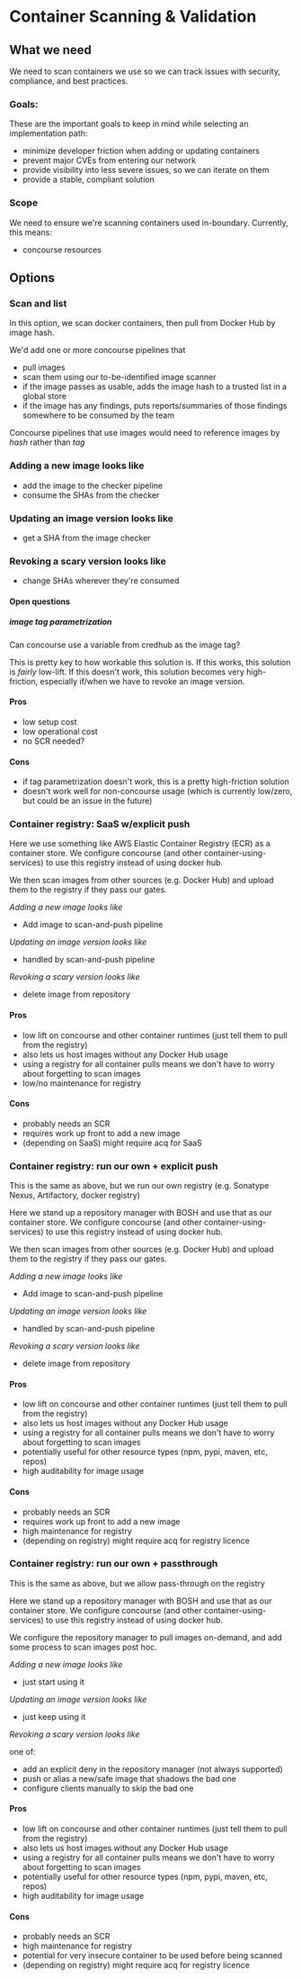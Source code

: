 # Container Scanning & Validation

## What we need

We need to scan containers we use so we can track issues with security, compliance, and best practices.

### Goals:

These are the important goals to keep in mind while selecting an implementation path:
- minimize developer friction when adding or updating containers
- prevent major CVEs from entering our network
- provide visibility into less severe issues, so we can iterate on them
- provide a stable, compliant solution

### Scope

We need to ensure we're scanning containers used in-boundary. Currently, this means:

- concourse resources

## Options

### Scan and list

In this option, we scan docker containers, then pull from Docker Hub by image hash.

We'd add one or more concourse pipelines that 
- pull images
- scan them using our to-be-identified image scanner
- if the image passes as usable, adds the image hash to a trusted list in a global store
- if the image has any findings, puts reports/summaries of those findings somewhere to be consumed by the team

Concourse pipelines that use images would need to reference images by _hash_ rather than _tag_

### Adding a new image looks like

- add the image to the checker pipeline
- consume the SHAs from the checker 

### Updating an image version looks like

- get a SHA from the image checker

### Revoking a scary version looks like

- change SHAs wherever they're consumed

#### Open questions

##### image tag parametrization
Can concourse use a variable from credhub as the image tag?

This is pretty key to how workable this solution is. If this works, this solution is _fairly_ low-lift.
If this doesn't work, this solution becomes very high-friction, especially if/when we have to revoke 
an image version.


#### Pros

- low setup cost
- low operational cost
- no SCR needed?

#### Cons
- if tag parametrization doesn't work, this is a pretty high-friction solution
- doesn't work well for non-concourse usage (which is currently low/zero, but could be an issue in the future)

### Container registry: SaaS w/explicit push

Here we use something like AWS Elastic Container Registry (ECR) as a container store. We configure
concourse (and other container-using-services) to use this registry instead of using docker hub.

We then scan images from other sources (e.g. Docker Hub) and upload them to the registry if they
pass our gates.


_Adding a new image looks like_

- Add image to scan-and-push pipeline

_Updating an image version looks like_

- handled by scan-and-push pipeline

_Revoking a scary version looks like_

- delete image from repository

#### Pros

- low lift on concourse and other container runtimes (just tell them to pull from the registry)
- also lets us host images without any Docker Hub usage
- using a registry for all container pulls means we don't have to worry about forgetting to scan images
- low/no maintenance for registry

#### Cons
- probably needs an SCR
- requires work up front to add a new image
- (depending on SaaS) might require acq for SaaS


### Container registry: run our own + explicit push

This is the same as above, but we run our own registry (e.g. Sonatype Nexus, Artifactory, docker registry)

Here we stand up a repository manager with BOSH and use that as our container store. We configure
concourse (and other container-using-services) to use this registry instead of using docker hub.

We then scan images from other sources (e.g. Docker Hub) and upload them to the registry if they
pass our gates.


_Adding a new image looks like_

- Add image to scan-and-push pipeline

_Updating an image version looks like_

- handled by scan-and-push pipeline

_Revoking a scary version looks like_

- delete image from repository

#### Pros

- low lift on concourse and other container runtimes (just tell them to pull from the registry)
- also lets us host images without any Docker Hub usage
- using a registry for all container pulls means we don't have to worry about forgetting to scan images
- potentially useful for other resource types (npm, pypi, maven, etc, repos)
- high auditability for image usage

#### Cons
- probably needs an SCR
- requires work up front to add a new image
- high maintenance for registry
- (depending on registry) might require acq for registry licence


### Container registry: run our own + passthrough

This is the same as above, but we allow pass-through on the registry

Here we stand up a repository manager with BOSH and use that as our container store. We configure
concourse (and other container-using-services) to use this registry instead of using docker hub.

We configure the repository manager to pull images on-demand, and add some process to scan images
post hoc.


_Adding a new image looks like_

- just start using it

_Updating an image version looks like_

- just keep using it

_Revoking a scary version looks like_

one of:
- add an explicit deny in the repository manager (not always supported)
- push or alias a new/safe image that shadows the bad one
- configure clients manually to skip the bad one 

#### Pros

- low lift on concourse and other container runtimes (just tell them to pull from the registry)
- also lets us host images without any Docker Hub usage
- using a registry for all container pulls means we don't have to worry about forgetting to scan images
- potentially useful for other resource types (npm, pypi, maven, etc, repos)
- high auditability for image usage

#### Cons
- probably needs an SCR
- high maintenance for registry
- potential for very insecure container to be used before being scanned
- (depending on registry) might require acq for registry licence

